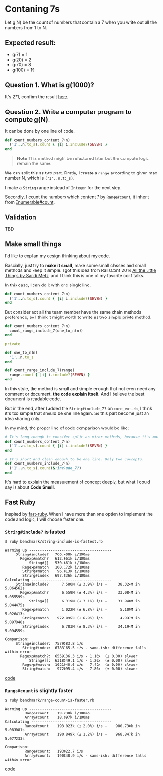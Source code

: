 # Contaning 7s

Let g(N) be the count of numbers that contain a 7 when you write out all the numbers from 1 to N.

## Expected result:
- g(7) = 1
- g(20) = 2
- g(70) = 8
- g(100) = 19

## Question 1. What is g(1000)?
It's 271, confirm the result [here](https://github.com/bater/containing_7s/blob/master/spec/calculator_spec.rb#L9).

## Question 2. Write a computer program to compute g(N).
It can be done by one line of code.
```rb
def count_numbers_content_7(n)
  ('1'..n.to_s).count { |i| i.include?(SEVEN) }
end
```
> **Note**
> This method might be refactored later but the compute logic remain the same.

We can split this as two part. Firstly, I create a `range` according to given max number N, which is `('1'..n.to_s)`.

I make a `String` range instead of `Integer` for the next step.

Secondly, I count the numbers which content 7 by `Range#count`, it inherit from [Enumerable#count](https://ruby-doc.org/core-2.7.1/Enumerable.html#method-i-count).

## Validation
TBD

## Make small things
I'd like to explian my design thinking about my code.

Bascially, just try to **make it small**, make some small classes and small methods and keep it simple. I got this idea from RailsConf 2014 [All the Little Things by Sandi Metz](https://youtu.be/8bZh5LMaSmE), and I think this is one of my favorite conf talks.

In this case, I can do it with one single line.
```rb
def count_numbers_content_7(n)
  ('1'..n.to_s).count { |i| i.include?(SEVEN) }
end
```
But consider not all the team member have the same chain methods preference, so I think it might worth to write as two simple privte method:
```rb
def count_numbers_content_7(n)
  count_range_include_7(one_to_n(n))
end

private

def one_to_n(n)
  '1'..n.to_s
end

def count_range_include_7(range)
  range.count { |i| i.include?(SEVEN) }
end
```
In this style, the method is small and simple enough that not even need any comment or document, **the code explain itself**. And I believe the best document is readable code.

But in the end, after I added the `String#include_7?` on `core_ext.rb`, I think it's too simple that should be one line again. So this part become just an idea sharing only.

In my mind, the proper line of code comparison would be like:
```rb
# It's long enough to consider split as minor methods, because it's more than two concepts.
def count_numbers_content_7(n)
  ('1'..n.to_s).count { |i| i.include?(SEVEN) }
end

# It's short and clean enough to be one line. Only two concepts.
def count_numbers_include_7(n)
  ('1'..n.to_s).count(&:include_7?)
end
```
It's hard to explain the measurement of concept deeply, but what I could say is about **Code Smell**.

## Fast Ruby
Inspired by [fast-ruby](https://github.com/fastruby/fast-ruby). When I have more than one option to implement the code and logic, I will choose faster one.

### `String#include?` is fasted
```
$ ruby benchmark/string-include-is-fastest.rb

Warming up --------------------------------------
     String#include?   766.488k i/100ms
       Regexp#match?   612.661k i/100ms
           String#[]   530.661k i/100ms
        Regexp#match   100.172k i/100ms
        String#match    96.813k i/100ms
        String#index   697.836k i/100ms
Calculating -------------------------------------
     String#include?      7.580M (± 3.9%) i/s -     38.324M in   5.064562s
       Regexp#match?      6.559M (± 4.3%) i/s -     33.084M in   5.055599s
           String#[]      6.319M (± 3.1%) i/s -     31.840M in   5.044475s
        Regexp#match      1.022M (± 6.8%) i/s -      5.109M in   5.026413s
        String#match    972.095k (± 6.0%) i/s -      4.937M in   5.097848s
        String#index      6.783M (± 8.3%) i/s -     34.194M in   5.094559s

Comparison:
     String#include?:  7579583.8 i/s
        String#index:  6783165.5 i/s - same-ish: difference falls within error
       Regexp#match?:  6559136.3 i/s - 1.16x  (± 0.00) slower
           String#[]:  6318549.1 i/s - 1.20x  (± 0.00) slower
        Regexp#match:  1021948.6 i/s - 7.42x  (± 0.00) slower
        String#match:   972095.4 i/s - 7.80x  (± 0.00) slower
```
[code](benchmark/string-include-is-fastest.rb)

### `Range#count` is slightly faster
```
$ ruby benchmark/range-count-is-faster.rb

Warming up --------------------------------------
         Range#count    19.230k i/100ms
         Array#count    18.997k i/100ms
Calculating -------------------------------------
         Range#count    193.023k (± 2.0%) i/s -    980.730k in   5.083081s
         Array#count    190.849k (± 1.2%) i/s -    968.847k in   5.077233s

Comparison:
         Range#count:   193022.7 i/s
         Array#count:   190848.9 i/s - same-ish: difference falls within error
```
[code](benchmark/range-count-is-faster.rb)